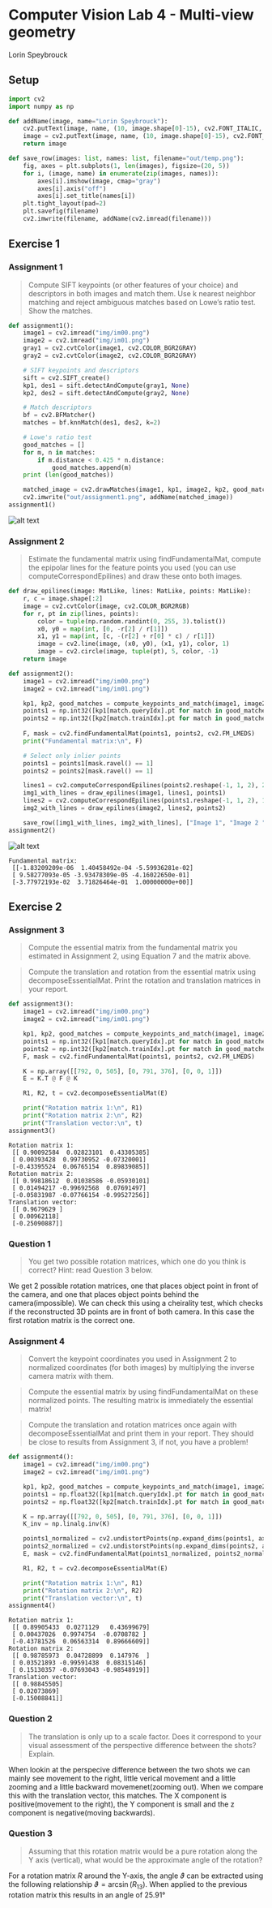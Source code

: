 # Computer Vision Lab 4 - Multi-view geometry
Lorin Speybrouck

## Setup
```python
import cv2
import numpy as np

def addName(image, name="Lorin Speybrouck"):
    cv2.putText(image, name, (10, image.shape[0]-15), cv2.FONT_ITALIC, 0.5, (0,0,0), 3, cv2.LINE_AA)
    image = cv2.putText(image, name, (10, image.shape[0]-15), cv2.FONT_ITALIC, 0.5, (255,255,255), 1, cv2.LINE_AA)
    return image

def save_row(images: list, names: list, filename="out/temp.png"):
    fig, axes = plt.subplots(1, len(images), figsize=(20, 5))
    for i, (image, name) in enumerate(zip(images, names)):
        axes[i].imshow(image, cmap="gray")
        axes[i].axis("off")
        axes[i].set_title(names[i])
    plt.tight_layout(pad=2)
    plt.savefig(filename)
    cv2.imwrite(filename, addName(cv2.imread(filename)))
```

## Exercise 1
### Assignment 1
> Compute SIFT keypoints (or other features of your choice) and descriptors in both images and match them. Use k nearest neighbor matching and reject ambiguous matches based on Lowe’s ratio test. Show the matches.

```python
def assignment1():
    image1 = cv2.imread("img/im00.png")
    image2 = cv2.imread("img/im01.png")
    gray1 = cv2.cvtColor(image1, cv2.COLOR_BGR2GRAY)
    gray2 = cv2.cvtColor(image2, cv2.COLOR_BGR2GRAY)

    # SIFT keypoints and descriptors
    sift = cv2.SIFT_create()
    kp1, des1 = sift.detectAndCompute(gray1, None)
    kp2, des2 = sift.detectAndCompute(gray2, None)

    # Match descriptors
    bf = cv2.BFMatcher()
    matches = bf.knnMatch(des1, des2, k=2)

    # Lowe's ratio test
    good_matches = []
    for m, n in matches:
        if m.distance < 0.425 * n.distance:
            good_matches.append(m)
    print (len(good_matches))

    matched_image = cv2.drawMatches(image1, kp1, image2, kp2, good_matches, None, flags=cv2.DrawMatchesFlags_NOT_DRAW_SINGLE_POINTS)
    cv2.imwrite("out/assignment1.png", addName(matched_image))
assignment1()
```
![alt text](out/assignment1.png)

### Assignment 2
> Estimate the fundamental matrix using findFundamentalMat, compute the epipolar lines for the feature points you used (you can use computeCorrespondEpilines) and draw these onto both images.

```python
def draw_epilines(image: MatLike, lines: MatLike, points: MatLike):
    r, c = image.shape[:2]
    image = cv2.cvtColor(image, cv2.COLOR_BGR2RGB)
    for r, pt in zip(lines, points):
        color = tuple(np.random.randint(0, 255, 3).tolist())
        x0, y0 = map(int, [0, -r[2] / r[1]])
        x1, y1 = map(int, [c, -(r[2] + r[0] * c) / r[1]])
        image = cv2.line(image, (x0, y0), (x1, y1), color, 1)
        image = cv2.circle(image, tuple(pt), 5, color, -1)
    return image

def assignment2():
    image1 = cv2.imread("img/im00.png")
    image2 = cv2.imread("img/im01.png")

    kp1, kp2, good_matches = compute_keypoints_and_match(image1, image2)
    points1 = np.int32([kp1[match.queryIdx].pt for match in good_matches])
    points2 = np.int32([kp2[match.trainIdx].pt for match in good_matches])
    
    F, mask = cv2.findFundamentalMat(points1, points2, cv2.FM_LMEDS)
    print("Fundamental matrix:\n", F)

    # Select only inlier points
    points1 = points1[mask.ravel() == 1]
    points2 = points2[mask.ravel() == 1]

    lines1 = cv2.computeCorrespondEpilines(points2.reshape(-1, 1, 2), 2, F).reshape(-1, 3)
    img1_with_lines = draw_epilines(image1, lines1, points1)
    lines2 = cv2.computeCorrespondEpilines(points1.reshape(-1, 1, 2), 1, F).reshape(-1, 3)
    img2_with_lines = draw_epilines(image2, lines2, points2)

    save_row([img1_with_lines, img2_with_lines], ["Image 1", "Image 2 "], "out/assignment2.png")
assignment2()
```
![alt text](out/assignment2.png)
```
Fundamental matrix:
 [[-1.83209209e-06  1.40458492e-04 -5.59936281e-02]
 [ 9.58277093e-05 -3.93478309e-05 -4.16022650e-01]
 [-3.77972193e-02  3.71826464e-01  1.00000000e+00]]
```

## Exercise 2
### Assignment 3
> Compute the essential matrix from the fundamental matrix you estimated in Assignment 2, using Equation 7 and the matrix above.

> Compute the translation and rotation from the essential matrix using decomposeEssentialMat. Print the rotation and translation matrices in your report.

```python
def assignment3():
    image1 = cv2.imread("img/im00.png")
    image2 = cv2.imread("img/im01.png")

    kp1, kp2, good_matches = compute_keypoints_and_match(image1, image2)
    points1 = np.int32([kp1[match.queryIdx].pt for match in good_matches])
    points2 = np.int32([kp2[match.trainIdx].pt for match in good_matches])
    F, mask = cv2.findFundamentalMat(points1, points2, cv2.FM_LMEDS)

    K = np.array([[792, 0, 505], [0, 791, 376], [0, 0, 1]])
    E = K.T @ F @ K

    R1, R2, t = cv2.decomposeEssentialMat(E)

    print("Rotation matrix 1:\n", R1)
    print("Rotation matrix 2:\n", R2)
    print("Translation vector:\n", t)
assignment3()
```
```
Rotation matrix 1:
 [[ 0.90092584  0.02823101  0.43305385]
 [ 0.00393428  0.99730952 -0.07320001]
 [-0.43395524  0.06765154  0.89839085]]
Rotation matrix 2:
 [[ 0.99818612  0.01038586 -0.05930101]
 [ 0.01494217 -0.99692568  0.07691497]
 [-0.05831987 -0.07766154 -0.99527256]]
Translation vector:
 [[ 0.9679629 ]
 [ 0.00962118]
 [-0.25090887]]
```

### Question 1
> You get two possible rotation matrices, which one do you think is correct? Hint: read Question 3 below.

We get 2 possible rotation matrices, one that places object point in front of the camera, and one that places object points behind the camera(impossible). We can check this using a cheirality test, which checks if the reconstructed 3D points are in front of both camera. In this case the first rotation matrix is the correct one.

### Assignment 4
> Convert the keypoint coordinates you used in Assignment 2 to normalized coordinates (for both images) by multiplying the inverse camera matrix with them.

> Compute the essential matrix by using findFundamentalMat on these normalized points. The resulting matrix is immediately the essential matrix!

> Compute the translation and rotation matrices once again with decomposeEssentialMat and print them in your report. They should be close to results from Assignment 3, if not, you have a problem!

```python
def assignment4():
    image1 = cv2.imread("img/im00.png")
    image2 = cv2.imread("img/im01.png")

    kp1, kp2, good_matches = compute_keypoints_and_match(image1, image2)
    points1 = np.float32([kp1[match.queryIdx].pt for match in good_matches])
    points2 = np.float32([kp2[match.trainIdx].pt for match in good_matches])

    K = np.array([[792, 0, 505], [0, 791, 376], [0, 0, 1]])
    K_inv = np.linalg.inv(K)

    points1_normalized = cv2.undistortPoints(np.expand_dims(points1, axis=1), K, None)
    points2_normalized = cv2.undistorstPoints(np.expand_dims(points2, axis=1), K, None)
    E, mask = cv2.findFundamentalMat(points1_normalized, points2_normalized, cv2.FM_LMEDS)

    R1, R2, t = cv2.decomposeEssentialMat(E)

    print("Rotation matrix 1:\n", R1)
    print("Rotation matrix 2:\n", R2)
    print("Translation vector:\n", t)
assignment4()
```
```
Rotation matrix 1:
 [[ 0.89905433  0.0271129   0.43699679]
 [ 0.00437026  0.9974754  -0.0708782 ]
 [-0.43781526  0.06563314  0.89666609]]
Rotation matrix 2:
 [[ 0.98785973  0.04728899  0.147976  ]
 [ 0.03521893 -0.99591438  0.08315146]
 [ 0.15130357 -0.07693043 -0.98548919]]
Translation vector:
 [[ 0.98845505]
 [ 0.02073869]
 [-0.15008841]]
```

### Question 2
> The translation is only up to a scale factor. Does it correspond to your visual assessment of the perspective difference between the shots? Explain.

When lookin at the perspecive difference between the two shots we can mainly see movement to the right, little verical movement and a little zooming and a little backward movemenet(zooming out). When we compare this with the translation vector, this matches. The X component is positive(movement to the right), the Y component is small and the z component is negative(moving backwards).

### Question 3
> Assuming that this rotation matrix would be a pure rotation along the Y axis (vertical), what would be the approximate angle of the rotation?

For a rotation matrix $R$ around the Y-axis, the angle $ϑ$ can be extracted using the following relationship $ϑ = \arcsin(R_{13})$. When applied to the previous rotation matrix this results in an angle of $25.91°$
